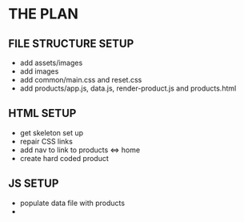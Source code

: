 # THE PLAN

## FILE STRUCTURE SETUP
- add assets/images
- add images
- add common/main.css and reset.css
- add products/app.js, data.js, render-product.js and products.html

## HTML SETUP
- get skeleton set up
- repair CSS links
- add nav to link to products <=> home
- create hard coded product

## JS SETUP
- populate data file with products
- 